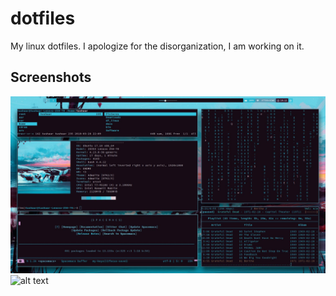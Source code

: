 # dotfiles

My linux dotfiles. I apologize for the disorganization, I am working on it. 

## Screenshots

![alt text](https://github.com/tkamat/dotfiles/raw/master/desktop.jpg)
![alt text](https://github.com/tkamat/dotfiles/raw/master/desktop2.jpg)




